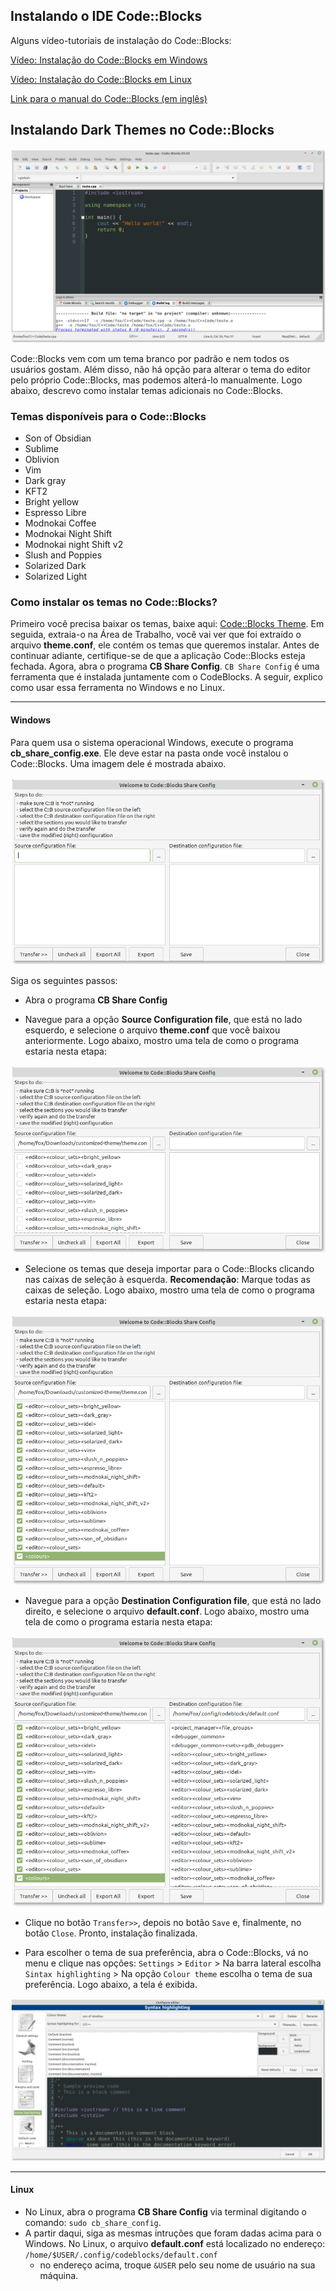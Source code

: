 ## Instalando o IDE Code::Blocks

Alguns vídeo-tutoriais de instalação do Code::Blocks:

[Vídeo: Instalação do Code::Blocks em Windows](https://youtu.be/2P_D1kn7_Q0)

[Vídeo: Instalação do Code::Blocks em Linux](https://youtu.be/z8nshkHY2Cs?t=519)

[Link para o manual do Code::Blocks (em inglês)](https://www.codeblocks.org/docs/manual_codeblocks_en.pdf)

## Instalando Dark Themes no Code::Blocks

![](tela01.png)

Code::Blocks vem com um tema branco por padrão e nem todos os usuários gostam. Além disso, não há opção para alterar o tema do editor pelo próprio Code::Blocks, mas podemos alterá-lo manualmente. Logo abaixo, descrevo como instalar temas adicionais no Code::Blocks.

### Temas disponíveis para o Code::Blocks

- Son of Obsidian
- Sublime
- Oblivion
- Vim
- Dark gray
- KFT2
- Bright yellow
- Espresso Libre
- Modnokai Coffee
- Modnokai Night Shift
- Modnokai night Shift v2
- Slush and Poppies
- Solarized Dark
- Solarized Light

### Como instalar os temas no Code::Blocks?

Primeiro você precisa baixar os temas, baixe aqui: [Code::Blocks Theme](https://drive.google.com/open?id=1qj6UpKXokr_QHLrRalMrTcMjsed8vKcI). Em seguida, extraia-o na Área de Trabalho, você vai ver que foi extraído o arquivo **theme.conf**, ele contém os temas que queremos instalar. Antes de continuar adiante, certifique-se de que a aplicação Code::Blocks esteja fechada. Agora, abra o programa **CB Share Config**. `CB Share Config` é uma ferramenta que é instalada juntamente com o CodeBlocks. A seguir, explico como usar essa ferramenta no Windows e no Linux.

---

#### Windows

Para quem usa o sistema operacional Windows, execute o programa **cb_share_config.exe**. Ele deve estar na pasta onde você instalou o Code::Blocks. Uma imagem dele é mostrada abaixo.

![](cb_share.png)

Siga os seguintes passos:

- Abra o programa **CB Share Config**

- Navegue para a opção **Source Configuration file**, que está no lado esquerdo, e selecione o arquivo **theme.conf** que você baixou anteriormente. Logo abaixo, mostro uma tela de como o programa estaria nesta etapa:

![](tela02.png)

- Selecione os temas que deseja importar para o Code::Blocks clicando nas caixas de seleção à esquerda. **Recomendação**: Marque todas as caixas de seleção. Logo abaixo, mostro uma tela de como o programa estaria nesta etapa:

![](tela03.png)

- Navegue para a opção **Destination Configuration file**, que está no lado direito, e selecione o arquivo **default.conf**. Logo abaixo, mostro uma tela de como o programa estaria nesta etapa:

![](tela04.png)

- Clique no botão `Transfer>>`, depois no botão `Save` e, finalmente, no botão `Close`. Pronto, instalação finalizada.

- Para escolher o tema de sua preferência, abra o Code::Blocks, vá no menu e clique nas opções:
`Settings` > `Editor` > Na barra lateral escolha `Sintax highlighting` > Na opção `Colour theme` escolha o tema de sua preferência. Logo abaixo, a tela é exibida.

![](tela05.png)

---

#### Linux

- No Linux, abra o programa **CB Share Config** via terminal digitando o comando: `sudo cb_share_config`. 
- A partir daqui, siga as mesmas intruções que foram dadas acima para o Windows. No Linux, o arquivo **default.conf** está localizado no endereço: `/home/$USER/.config/codeblocks/default.conf`
    - no endereço acima, troque `&USER` pelo seu nome de usuário na sua máquina. 
